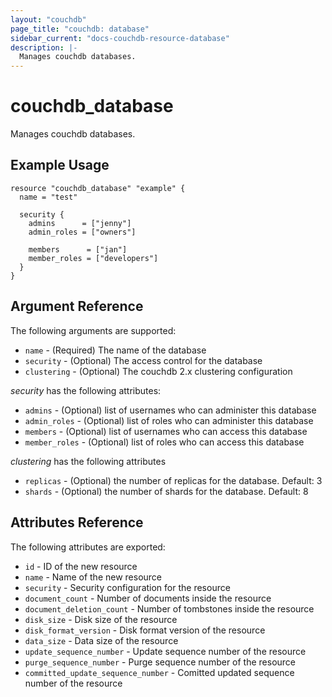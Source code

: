 ```yaml
---
layout: "couchdb"
page_title: "couchdb: database"
sidebar_current: "docs-couchdb-resource-database"
description: |-
  Manages couchdb databases.
---
```


# couchdb\_database

Manages couchdb databases.

## Example Usage

```hcl
resource "couchdb_database" "example" {
  name = "test"

  security {
    admins      = ["jenny"]
    admin_roles = ["owners"]

    members      = ["jan"]
    member_roles = ["developers"]
  }
}
```

## Argument Reference

The following arguments are supported:

* `name` - (Required) The name of the database
* `security` - (Optional) The access control for the database
* `clustering` - (Optional) The couchdb 2.x clustering configuration

*security* has the following attributes:

* `admins` - (Optional) list of usernames who can administer this database
* `admin_roles` - (Optional) list of roles who can administer this database
* `members` - (Optional) list of usernames who can access this database
* `member_roles` - (Optional) list of roles who can access this database

*clustering* has the following attributes

* `replicas` - (Optional) the number of replicas for the database. Default: 3
* `shards` - (Optional) the number of shards for the database. Default: 8

## Attributes Reference

The following attributes are exported:

* `id` - ID of the new resource
* `name` - Name of the new resource
* `security` - Security configuration for the resource
* `document_count` - Number of documents inside the resource
* `document_deletion_count` - Number of tombstones inside the resource
* `disk_size` - Disk size of the resource
* `disk_format_version` - Disk format version of the resource
* `data_size` - Data size of the resource
* `update_sequence_number` - Update sequence number of the resource
* `purge_sequence_number` - Purge sequence number of the resource
* `committed_update_sequence_number` - Comitted updated sequence number of the resource